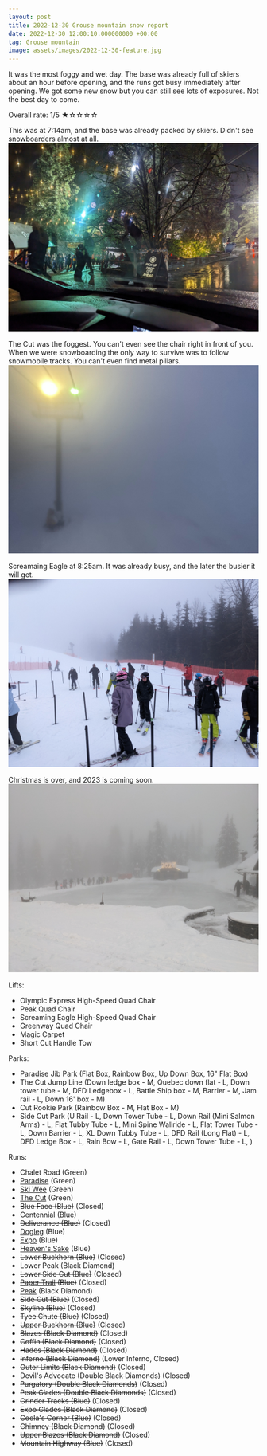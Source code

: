 ```yaml
---
layout: post
title: 2022-12-30 Grouse mountain snow report
date: 2022-12-30 12:00:10.000000000 +00:00
tag: Grouse mountain
image: assets/images/2022-12-30-feature.jpg
---
```


It was the most foggy and wet day. The base was already full of skiers about an hour before opening, and the runs got busy immediately after opening. We got some new snow but you can still see lots of exposures. Not the best day to come.

Overall rate: 1/5 ★☆☆☆☆

This was at 7:14am, and the base was already packed by skiers. Didn't see snowboarders almost at all.
![](/assets/images/2022-12-30-busy-morning.jpg)

The Cut was the foggest. You can't even see the chair right in front of you. When we were snowboarding the only way to survive was to follow snowmobile tracks. You can't even find metal pillars.
![](/assets/images/2022-12-30-foggiest-the-cut.jpg)

Screamaing Eagle at 8:25am. It was already busy, and the later the busier it will get.
![](/assets/images/2022-12-30-screaming-eagle.jpg)

Christmas is over, and 2023 is coming soon.
![](/assets/images/2022-12-30-2023.jpg)

Lifts:

* Olympic Express High-Speed Quad Chair
* Peak Quad Chair
* Screaming Eagle High-Speed Quad Chair
* Greenway Quad Chair
* Magic Carpet
* Short Cut Handle Tow

Parks:

* Paradise Jib Park (Flat Box, Rainbow Box, Up Down Box, 16" Flat Box)
* The Cut Jump Line (Down ledge box - M, Quebec down flat - L, Down tower tube - M, DFD Ledgebox - L, Battle Ship box - M, Barrier - M, Jam rail - L, Down 16' box - M)
* Cut Rookie Park (Rainbow Box - M, Flat Box - M)
* Side Cut Park (U Rail - L, Down Tower Tube - L, Down Rail (Mini Salmon Arms) - L, Flat Tubby Tube - L, Mini Spine Wallride - L, Flat Tower Tube - L, Down Barrier - L, XL Down Tubby Tube - L, DFD Rail (Long Flat) - L, DFD Ledge Box - L, Rain Bow - L, Gate Rail - L, Down Tower Tube - L, )

Runs:

* Chalet Road (Green)
* [Paradise](/grouse/paradise/) (Green)
* [Ski Wee](/magic-carpet/) (Green)
* [The Cut](/grouse/the-cut/) (Green)
* <del>Blue Face (Blue)</del> (Closed)
* Centennial (Blue)
* <del>Deliverance (Blue)</del> (Closed)
* [Dogleg](/dogleg/) (Blue)
* [Expo](/grouse/expo/) (Blue)
* [Heaven's Sake](/heavens-sake/) (Blue)
* <del>Lower Buckhorn (Blue)</del> (Closed)
* Lower Peak (Black Diamond)
* <del>Lower Side Cut (Blue)</del> (Closed)
* <del>[Paper Trail](/paper-trail/) (Blue)</del> (Closed)
* [Peak](/grouse/peak/) (Black Diamond)
* <del>Side Cut (Blue)</del> (Closed)
* <del>Skyline (Blue)</del> (Closed)
* <del>Tyee Chute (Blue)</del> (Closed)
* <del>Upper Buckhorn (Blue)</del> (Closed)
* <del>Blazes (Black Diamond)</del> (Closed)
* <del>Coffin (Black Diamond)</del> (Closed)
* <del>Hades (Black Diamond)</del> (Closed)
* <del>Inferno (Black Diamond)</del> (Lower Inferno, Closed)
* <del>Outer Limits (Black Diamond)</del> (Closed)
* <del>Devil's Advocate (Double Black Diamonds)</del> (Closed)
* <del>Purgatory (Double Black Diamonds)</del> (Closed)
* <del>Peak Glades (Double Black Diamonds)</del> (Closed)
* <del>Grinder Tracks (Blue)</del> (Closed)
* <del>Expo Glades (Black Diamond)</del> (Closed)
* <del>Coola's Corner (Blue)</del> (Closed)
* <del>Chimney (Black Diamond)</del> (Closed)
* <del>Upper Blazes (Black Diamond)</del> (Closed)
* <del>Mountain Highway (Blue)</del> (Closed)

